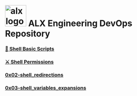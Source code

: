 # <img alt="alx logo" src="https://intranet.alxswe.com/assets/holberton-logo-full-alx-d053727941512ebe04b797ca87d81a195004e9ff2d8a6aedf4004c5365cf8944.png" width="70px"> ALX Engineering DevOps Repository

### **[:shell: Shell Basic Scripts](/0x00-shell_basics/README.md)**
### **[:crossed_swords: Shell Permissions](/0x01-shell_permissions/README.md)**
### **[0x02-shell_redirections](/0x02-shell_redirections/README.md)**
### **[0x03-shell_variables_expansions](/0x03-shell_variables_expansions/README.md)**
